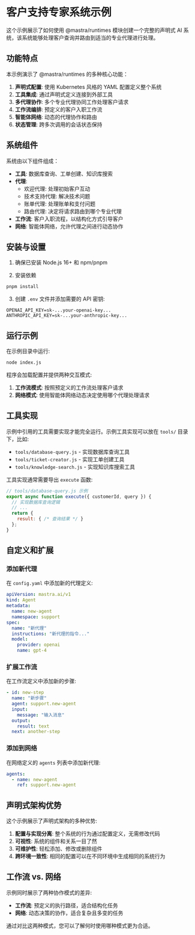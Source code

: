 # 客户支持专家系统示例

这个示例展示了如何使用 @mastra/runtimes 模块创建一个完整的声明式 AI 系统，该系统能够处理客户查询并路由到适当的专业代理进行处理。

## 功能特点

本示例演示了 @mastra/runtimes 的多种核心功能：

1. **声明式配置**: 使用 Kubernetes 风格的 YAML 配置定义整个系统
2. **工具集成**: 通过声明式定义连接到外部工具
3. **多代理协作**: 多个专业代理协同工作处理客户请求
4. **工作流编排**: 预定义的客户入职工作流
5. **智能体网络**: 动态的代理协作和路由
6. **状态管理**: 跨多次调用的会话状态保持

## 系统组件

系统由以下组件组成：

- **工具**: 数据库查询、工单创建、知识库搜索
- **代理**: 
  - 欢迎代理: 处理初始客户互动
  - 技术支持代理: 解决技术问题
  - 账单代理: 处理账单和支付问题
  - 路由代理: 决定将请求路由到哪个专业代理
- **工作流**: 客户入职流程，以结构化方式引导客户
- **网络**: 智能体网络，允许代理之间进行动态协作

## 安装与设置

1. 确保已安装 Node.js 16+ 和 npm/pnpm

2. 安装依赖

```bash
pnpm install
```

3. 创建 `.env` 文件并添加需要的 API 密钥:

```
OPENAI_API_KEY=sk-...your-openai-key...
ANTHROPIC_API_KEY=sk-...your-anthropic-key...
```

## 运行示例

在示例目录中运行:

```bash
node index.js
```

程序会加载配置并提供两种交互模式:

1. **工作流模式**: 按照预定义的工作流处理客户请求
2. **网络模式**: 使用智能体网络动态决定使用哪个代理处理请求

## 工具实现

示例中引用的工具需要实现才能完全运行。示例工具实现可以放在 `tools/` 目录下，比如:

- `tools/database-query.js` - 实现数据库查询工具
- `tools/ticket-creator.js` - 实现工单创建工具
- `tools/knowledge-search.js` - 实现知识库搜索工具

工具实现通常需要导出 `execute` 函数:

```javascript
// tools/database-query.js 示例
export async function execute({ customerId, query }) {
  // 实现数据库查询逻辑
  // ...
  return {
    result: { /* 查询结果 */ }
  };
}
```

## 自定义和扩展

### 添加新代理

在 `config.yaml` 中添加新的代理定义:

```yaml
apiVersion: mastra.ai/v1
kind: Agent
metadata:
  name: new-agent
  namespace: support
spec:
  name: "新代理"
  instructions: "新代理的指令..."
  model:
    provider: openai
    name: gpt-4
```

### 扩展工作流

在工作流定义中添加新的步骤:

```yaml
- id: new-step
  name: "新步骤"
  agent: support.new-agent
  input:
    message: "输入消息"
  output:
    result: text
  next: another-step
```

### 添加到网络

在网络定义的 `agents` 列表中添加新代理:

```yaml
agents:
  - name: new-agent
    ref: support.new-agent
```

## 声明式架构优势

这个示例展示了声明式架构的多种优势:

1. **配置与实现分离**: 整个系统的行为通过配置定义，无需修改代码
2. **可视性**: 系统的组件和关系一目了然
3. **可维护性**: 轻松添加、修改或删除组件
4. **跨环境一致性**: 相同的配置可以在不同环境中生成相同的系统行为

## 工作流 vs. 网络

示例同时展示了两种协作模式的差异:

- **工作流**: 预定义的执行路径，适合结构化任务
- **网络**: 动态决策的协作，适合复杂且多变的任务

通过对比这两种模式，您可以了解何时使用哪种模式更为合适。 